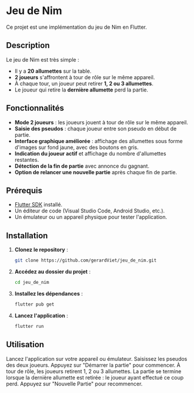 # Jeu de Nim

Ce projet est une implémentation du jeu de Nim en Flutter.

## Description

Le jeu de Nim est très simple :  
- Il y a **20 allumettes** sur la table.  
- **2 joueurs** s'affrontent à tour de rôle sur le même appareil.  
- À chaque tour, un joueur peut retirer **1, 2 ou 3 allumettes**.  
- Le joueur qui retire la **dernière allumette** perd la partie.

## Fonctionnalités

- **Mode 2 joueurs** : les joueurs jouent à tour de rôle sur le même appareil.
- **Saisie des pseudos** : chaque joueur entre son pseudo en début de partie.
- **Interface graphique améliorée** : affichage des allumettes sous forme d'images sur fond jaune, avec des boutons en gris.
- **Indication du joueur actif** et affichage du nombre d'allumettes restantes.
- **Détection de la fin de partie** avec annonce du gagnant.
- **Option de relancer une nouvelle partie** après chaque fin de partie.

## Prérequis

- [Flutter SDK](https://flutter.dev/) installé.
- Un éditeur de code (Visual Studio Code, Android Studio, etc.).
- Un émulateur ou un appareil physique pour tester l'application.

## Installation

1. **Clonez le repository** :

   ```bash
   git clone https://github.com/gerardViet/jeu_de_nim.git

2. **Accédez au dossier du projet** :

   ```bash
   cd jeu_de_nim

3. **Installez les dépendances** :

   ```bash
   flutter pub get

4. **Lancez l'application** :

   ```bash
   flutter run

## Utilisation

Lancez l'application sur votre appareil ou émulateur.
Saisissez les pseudos des deux joueurs.
Appuyez sur "Démarrer la partie" pour commencer.
À tour de rôle, les joueurs retirent 1, 2 ou 3 allumettes.
La partie se termine lorsque la dernière allumette est retirée : le joueur ayant effectué ce coup perd.
Appuyez sur "Nouvelle Partie" pour recommencer.

